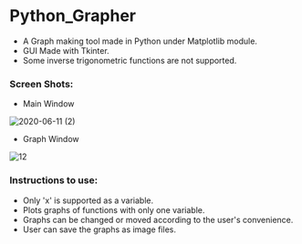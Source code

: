 # Python_Grapher
- A Graph making tool made in Python under Matplotlib module.
- GUI Made with Tkinter.
- Some inverse trigonometric functions are not supported. 

### Screen Shots:
- Main Window

![2020-06-11 (2)](https://user-images.githubusercontent.com/64532019/84379622-c77da100-ac03-11ea-9c3e-2fb42bdb7f26.png)

- Graph Window

![12](https://user-images.githubusercontent.com/64532019/84379803-0a3f7900-ac04-11ea-9cc8-79b9f6397087.png)


### Instructions to use:
- Only 'x' is supported as a variable.
- Plots graphs of functions with only one variable.
- Graphs can be changed or moved according to the user's convenience.
- User can save the graphs as image files.
